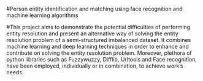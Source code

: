 #Person entity identification and matching using face recognition and machine learning algorithms

#This project aims to demonstrate the potential difficulties of performing entity resolution and present an alternative way 
of solving the entity resolution problem of a semi-structured imbalanced dataset.
It combines machine learning and deep learning techniques in order to enhance and contribute on solving the entity resolution
problem. Moreover, plethora of python libraries such as Fuzzywuzzy, Difflib, Urltools and Face recognition, have been employed,
individually or in combination, to achieve work’s needs.
